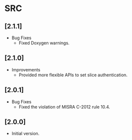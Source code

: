 # SRC

## [2.1.1]

- Bug Fixes
  - Fixed Doxygen warnings.

## [2.1.0]

- Improvements
  - Provided more flexible APIs to set slice authentication.

## [2.0.1]

- Bug Fixes
  - Fixed the violation of MISRA C-2012 rule 10.4.

## [2.0.0]

- Initial version.
